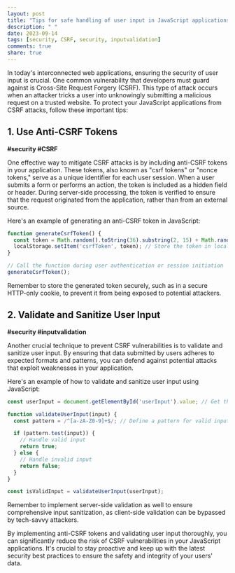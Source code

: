 ```yaml
---
layout: post
title: "Tips for safe handling of user input in JavaScript applications to prevent CSRF vulnerabilities"
description: " "
date: 2023-09-14
tags: [security, CSRF, security, inputvalidation]
comments: true
share: true
---
```


In today's interconnected web applications, ensuring the security of user input is crucial. One common vulnerability that developers must guard against is Cross-Site Request Forgery (CSRF). This type of attack occurs when an attacker tricks a user into unknowingly submitting a malicious request on a trusted website. To protect your JavaScript applications from CSRF attacks, follow these important tips:

## 1. Use Anti-CSRF Tokens

**#security #CSRF**

One effective way to mitigate CSRF attacks is by including anti-CSRF tokens in your application. These tokens, also known as "csrf tokens" or "nonce tokens," serve as a unique identifier for each user session. When a user submits a form or performs an action, the token is included as a hidden field or header. During server-side processing, the token is verified to ensure that the request originated from the application, rather than from an external source.

Here's an example of generating an anti-CSRF token in JavaScript:

```javascript
function generateCsrfToken() {
  const token = Math.random().toString(36).substring(2, 15) + Math.random().toString(36).substring(2, 15);
  localStorage.setItem('csrfToken', token); // Store the token in localStorage
}

// Call the function during user authentication or session initiation
generateCsrfToken();
```

Remember to store the generated token securely, such as in a secure HTTP-only cookie, to prevent it from being exposed to potential attackers.

## 2. Validate and Sanitize User Input

**#security #inputvalidation**

Another crucial technique to prevent CSRF vulnerabilities is to validate and sanitize user input. By ensuring that data submitted by users adheres to expected formats and patterns, you can defend against potential attacks that exploit weaknesses in your application.

Here's an example of how to validate and sanitize user input using JavaScript:

```javascript
const userInput = document.getElementById('userInput').value; // Get the value from the input field

function validateUserInput(input) {
  const pattern = /^[a-zA-Z0-9]+$/; // Define a pattern for valid input (alphanumeric characters only)

  if (pattern.test(input)) {
    // Handle valid input
    return true;
  } else {
    // Handle invalid input
    return false;
  }
}

const isValidInput = validateUserInput(userInput);
```

Remember to implement server-side validation as well to ensure comprehensive input sanitization, as client-side validation can be bypassed by tech-savvy attackers.

By implementing anti-CSRF tokens and validating user input thoroughly, you can significantly reduce the risk of CSRF vulnerabilities in your JavaScript applications. It's crucial to stay proactive and keep up with the latest security best practices to ensure the safety and integrity of your users' data.